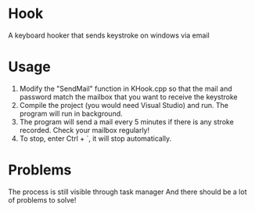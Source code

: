 # Hook
A keyboard hooker that sends keystroke on windows via email

# Usage
1. Modify the "SendMail" function in KHook.cpp so that the mail and password match the mailbox that you want to receive the keystroke
2. Compile the project (you would need Visual Studio) and run. The program will run in background.
3. The program will send a mail every 5 minutes if there is any stroke recorded. Check your mailbox regularly!
4. To stop, enter Ctrl + `, it will stop automatically.

# Problems
The process is still visible through task manager
And there should be a lot of problems to solve!
